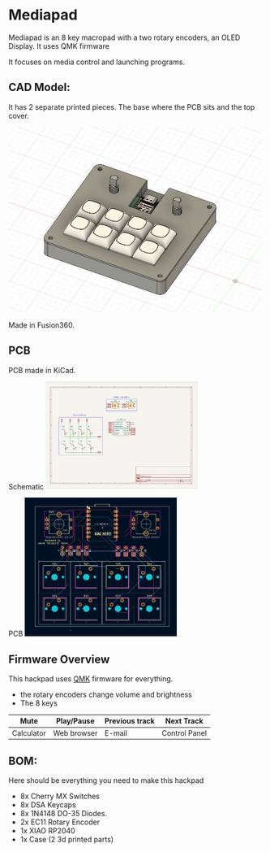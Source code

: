 # Mediapad

Mediapad is an 8 key macropad with a two rotary encoders, an OLED Display. It uses QMK firmware

It focuses on media control and launching programs.

## CAD Model:
It has 2 separate printed pieces. The base where the PCB sits and the top cover.

<img src=assets/whole.png alt="Whole macropad" width="500"/>

Made in Fusion360.


## PCB
PCB made in KiCad.

Schematic
<img src=assets/schematic.png alt="Schematic" width="300"/>

PCB
<img src=assets/pcb.png alt="Schematic" width="300"/>

## Firmware Overview
This hackpad uses [QMK](https://qmk.fm/) firmware for everything. 

- the rotary encoders change volume and brightness
- The 8 keys
  
Mute | Play/Pause | Previous track | Next Track 
---|---|---|---
Calculator | Web browser | E-mail | Control Panel


## BOM:
Here should be everything you need to make this hackpad

- 8x Cherry MX Switches
- 8x DSA Keycaps
- 8x 1N4148 DO-35 Diodes.
- 2x EC11 Rotary Encoder
- 1x XIAO RP2040
- 1x Case (2 3d printed parts)
